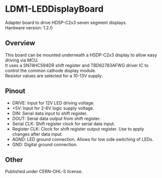 # LDM1-LEDDisplayBoard
Adapter board to drive HDSP-C2x3 seven segment displays.  
Hardware version: 1.2.0  
## Overview
This board can be mounted underneath a HSDP-C2x3 display to allow easy driving via MCU.  
It uses a SN74HC594DR shift register and TBD62783AFWG driver IC to control the common cathode display module.  
Resistor values are selected for a 10-13V supply.
## Pinout
- DRIVE: Input for 12V LED driving voltage.
- +5V: Input for 2-6V logic supply voltage.
- DIN: Serial data input to shift register.
- DOUT: Serial data output from shift register.
- Serial CLK: Shift register clock for serial data input.
- Register CLK: Clock for shift register output register. Use to apply changes after data input.
- AGND: LED ground connection. Allows for low side switching of LEDs.
- GND: Digital ground connection.
## Other
Published under CERN-OHL-S license.
